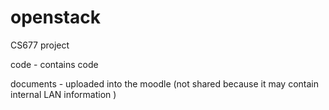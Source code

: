 openstack
=========

CS677 project

code - contains code

documents - uploaded into the moodle (not shared because it may contain internal LAN information )
